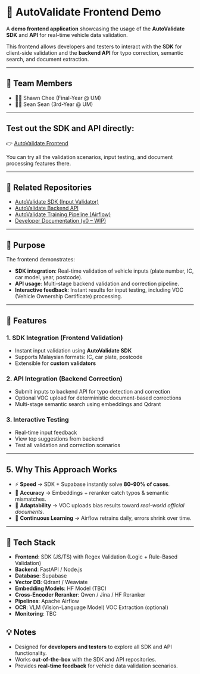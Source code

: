# 🚗 AutoValidate Frontend Demo

A **demo frontend application** showcasing the usage of the **AutoValidate SDK** and **API** for real-time vehicle data validation.

This frontend allows developers and testers to interact with the **SDK** for client-side validation and the **backend API** for typo correction, semantic search, and document extraction.

---

## 👥 Team Members  
- 👨‍💻 Shawn Chee (Final-Year @ UM)  
- 👨‍💻 Sean Sean (3rd-Year @ UM)  

---
## Test out the **SDK and API directly**:  
👉 [AutoValidate Frontend](https://autovalidate-api-demo.vercel.app/)  

You can try all the validation scenarios, input testing, and document processing features there.  

---
## 🔗 Related Repositories  

- [AutoValidate SDK (Input Validator)](https://github.com/Seann004/Auto-Input-Validator-SDK)  
- [AutoValidate Backend API](https://github.com/Shawnchee/AutoValidate-Backend-API)  
- [AutoValidate Training Pipeline (Airflow)](https://github.com/Shawnchee/AutoValidate-Training-Airflow)  
- [Developer Documentation (v0 – WIP)](https://sss-45.gitbook.io/sss-docs/)  

---

## 🎯 Purpose  

The frontend demonstrates:  

- **SDK integration**: Real-time validation of vehicle inputs (plate number, IC, car model, year, postcode).  
- **API usage**: Multi-stage backend validation and correction pipeline.  
- **Interactive feedback**: Instant results for input testing, including VOC (Vehicle Ownership Certificate) processing.  

---

## 🔧 Features  

### 1. SDK Integration (Frontend Validation)  
- Instant input validation using **AutoValidate SDK**  
- Supports Malaysian formats: IC, car plate, postcode  
- Extensible for **custom validators**  

### 2. API Integration (Backend Correction)  
- Submit inputs to backend API for typo detection and correction  
- Optional VOC upload for deterministic document-based corrections  
- Multi-stage semantic search using embeddings and Qdrant  

### 3. Interactive Testing  
- Real-time input feedback  
- View top suggestions from backend  
- Test all validation and correction scenarios  

---

## 5. Why This Approach Works  

- ⚡ **Speed** → SDK + Supabase instantly solve **80–90% of cases**.  
- 🎯 **Accuracy** → Embeddings + reranker catch typos & semantic mismatches.  
- 📄 **Adaptability** → VOC uploads bias results toward *real-world official documents*.  
- 🔄 **Continuous Learning** → Airflow retrains daily, errors shrink over time.  

---

## 🚀 Tech Stack  

- **Frontend**: SDK (JS/TS) with Regex Validation (Logic + Rule-Based Validation)
- **Backend**: FastAPI / Node.js  
- **Database**: Supabase 
- **Vector DB**: Qdrant / Weaviate  
- **Embedding Models**: HF Model (TBC)
- **Cross-Encoder Reranker**: Qwen / Jina / HF Reranker
- **Pipelines**: Apache Airflow  
- **OCR**: VLM (Vision-Language Model) VOC Extraction (optional)
- **Monitoring**: TBC

## 💡 Notes  

- Designed for **developers and testers** to explore all SDK and API functionality.  
- Works **out-of-the-box** with the SDK and API repositories.  
- Provides **real-time feedback** for vehicle data validation scenarios.  
